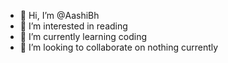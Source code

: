 - 👋 Hi, I’m @AashiBh
- 👀 I’m interested in reading
- 🌱 I’m currently learning coding
- 💞️ I’m looking to collaborate on nothing currently


<!---
AashiBh/AashiBh is a ✨ special ✨ repository because its `README.md` (this file) appears on your GitHub profile.
You can click the Preview link to take a look at your changes.
--->
